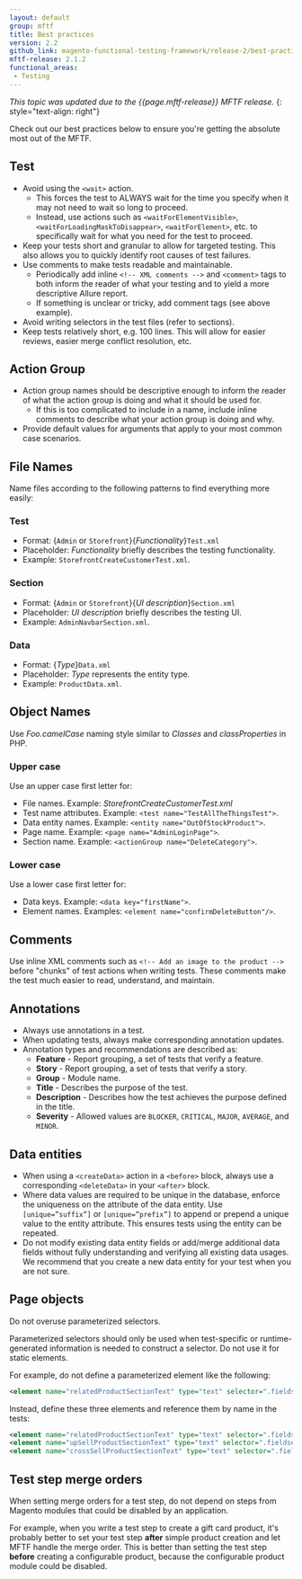 ```yaml
---
layout: default
group: mftf
title: Best practices
version: 2.2
github_link: magento-functional-testing-framework/release-2/best-practices.md
mftf-release: 2.1.2
functional_areas:
 - Testing
---
```


_This topic was updated due to the {{page.mftf-release}} MFTF release._
{: style="text-align: right"}

Check out our best practices below to ensure you're getting the absolute most out of the MFTF.

## Test

* Avoid using the `<wait>` action.
    * This forces the test to ALWAYS wait for the time you specify when it may not need to wait so long to proceed.
    * Instead, use actions such as `<waitForElementVisible>`, `<waitForLoadingMaskToDisappear>`, `<waitForElement>`, etc. to specifically wait for what you need for the test to proceed.
* Keep your tests short and granular to allow for targeted testing. This also allows you to quickly identify root causes of test failures.
* Use comments to make tests readable and maintainable.
    * Periodically add inline `<!-- XML comments -->` and `<comment>` tags to both inform the reader of what your testing and to yield a more descriptive Allure report.
    * If something is unclear or tricky, add comment tags (see above example).
* Avoid writing selectors in the test files (refer to sections).
* Keep tests relatively short, e.g. 100 lines. This will allow for easier reviews, easier merge conflict resolution, etc.

## Action Group

* Action group names should be descriptive enough to inform the reader of what the action group is doing and what it should be used for.
    * If this is too complicated to include in a name, include inline comments to describe what your action group is doing and why.
* Provide default values for arguments that apply to your most common case scenarios.

## File Names

Name files according to the following patterns to find everything more easily:

### Test

* Format: {`Admin` or `Storefront`}{_Functionality_}`Test.xml`
* Placeholder: _Functionality_ briefly describes the testing functionality.
* Example: `StorefrontCreateCustomerTest.xml`.

### Section

* Format: {`Admin` or `Storefront`}{_UI description_}`Section.xml`
* Placeholder: _UI description_ briefly describes the testing UI.
* Example: `AdminNavbarSection.xml`.

### Data

* Format: {_Type_}`Data.xml`
* Placeholder: _Type_ represents the entity type.
* Example: `ProductData.xml`.

## Object Names

Use _Foo.camelCase_ naming style similar to _Classes_ and _classProperties_ in PHP.

### Upper case

Use an upper case first letter for:
- File names. Example: _StorefrontCreateCustomerTest.xml_
- Test name attributes. Example: `<test name="TestAllTheThingsTest">`.
- Data entity names. Example: `<entity name="OutOfStockProduct">`.
- Page name. Example: `<page name="AdminLoginPage">`.
- Section name. Example: `<actionGroup name="DeleteCategory">`.

### Lower case

Use a lower case first letter for:
- Data keys. Example: `<data key="firstName">`.
- Element names. Examples: `<element name="confirmDeleteButton"/>`.

## Comments

Use inline XML comments such as  `<!-- Add an image to the product -->` before "chunks" of test actions when writing tests.
These comments make the test much easier to read, understand, and maintain.

## Annotations

 - Always use annotations in a test. 
 - When updating tests, always make corresponding annotation updates. 
 - Annotation types and recommendations are described as:
   - **Feature** - Report grouping, a set of tests that verify a feature.
   - **Story** - Report grouping, a set of tests that verify a story.
   - **Group** - Module name.
   - **Title** - Describes the purpose of the test.
   - **Description** - Describes how the test achieves the purpose defined in the title.
   - **Severity** - Allowed values are `BLOCKER`, `CRITICAL`, `MAJOR`, `AVERAGE`, and `MINOR`.
 
## Data entities

- When using a `<createData>` action in a `<before>` block, always use a corresponding `<deleteData>` in your `<after>` block.
- Where data values are required to be unique in the database, enforce the uniqueness on the attribute of the data entity. Use `[unique=”suffix”]` or `[unique=”prefix”]` to append or prepend a unique value to the entity attribute.
 This ensures tests using the entity can be repeated.
- Do not modify existing data entity fields or add/merge additional data fields without fully understanding and verifying all existing data usages.
 We recommend that you create a new data entity for your test when you are not sure. 

## Page objects

Do not overuse parameterized selectors. 

Parameterized selectors should only be used when test-specific or runtime-generated information is needed to construct a selector. Do not use it for static elements.

For example, do not define a parameterized element like the following:
  ``` xml
  <element name="relatedProductSectionText" type="text" selector=".fieldset-wrapper.admin__fieldset-section[data-index='{{productType}}']" parameterized="true"/>
  ```
  Instead, define these three elements and reference them by name in the tests:
  ``` xml
  <element name="relatedProductSectionText" type="text" selector=".fieldset-wrapper.admin__fieldset-section[data-index='related']"/>
  <element name="upSellProductSectionText" type="text" selector=".fieldset-wrapper.admin__fieldset-section[data-index='upsell']"/>
  <element name="crossSellProductSectionText" type="text" selector=".fieldset-wrapper.admin__fieldset-section[data-index='crosssell']"/>
  ```

## Test step merge orders

When setting merge orders for a test step, do not depend on steps from Magento modules that could be disabled by an application.

For example, when you write a test step to create a gift card product, it's probably better to set your test step **after** simple product creation and let MFTF handle the merge order. This is better than setting the test step **before** creating a configurable product, because the configurable product module could be disabled.
